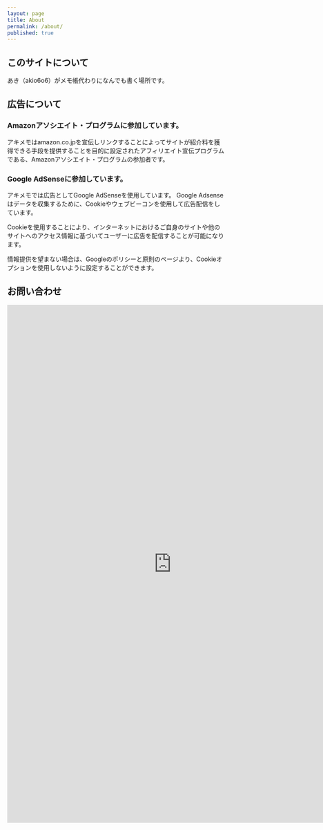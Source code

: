 ```yaml
---
layout: page
title: About
permalink: /about/
published: true
---
```


## このサイトについて

あき（akio6o6）がメモ帳代わりになんでも書く場所です。

## 広告について

### Amazonアソシエイト・プログラムに参加しています。

アキメモはamazon.co.jpを宣伝しリンクすることによってサイトが紹介料を獲得できる手段を提供することを目的に設定されたアフィリエイト宣伝プログラムである、Amazonアソシエイト・プログラムの参加者です。

### Google AdSenseに参加しています。

アキメモでは広告としてGoogle AdSenseを使用しています。 Google Adsenseはデータを収集するために、Cookieやウェブビーコンを使用して広告配信をしています。

Cookieを使用することにより、インターネットにおけるご自身のサイトや他のサイトへのアクセス情報に基づいてユーザーに広告を配信することが可能になります。

情報提供を望まない場合は、Googleのポリシーと原則のページより、Cookieオプションを使用しないように設定することができます。

## お問い合わせ

<iframe src="https://docs.google.com/forms/d/e/1FAIpQLSe1bER31TMxuRuRYpT6HfMSR1qHp425sipNEhKgbsrnQuTuNg/viewform?embedded=true" width="760" height="1200" frameborder="0" marginheight="0" marginwidth="0">読み込んでいます...</iframe>
